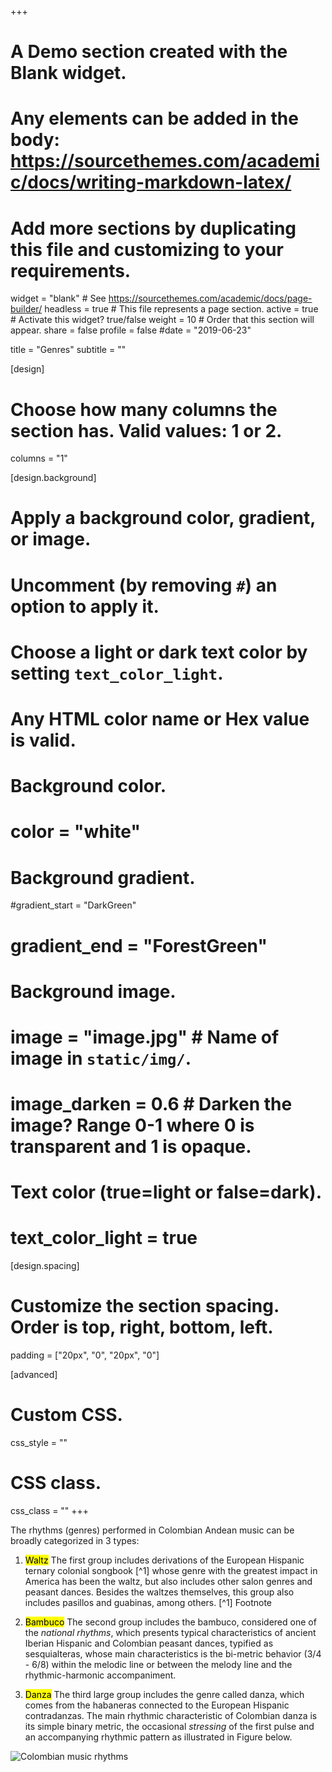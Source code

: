 +++
# A Demo section created with the Blank widget.
# Any elements can be added in the body: https://sourcethemes.com/academic/docs/writing-markdown-latex/
# Add more sections by duplicating this file and customizing to your requirements.

widget = "blank"  # See https://sourcethemes.com/academic/docs/page-builder/
headless = true  # This file represents a page section.
active = true  # Activate this widget? true/false
weight = 10  # Order that this section will appear.
share = false
profile = false
#date = "2019-06-23"


title = "Genres"
subtitle = ""

[design]
  # Choose how many columns the section has. Valid values: 1 or 2.
  columns = "1"

[design.background]
  # Apply a background color, gradient, or image.
  #   Uncomment (by removing `#`) an option to apply it.
  #   Choose a light or dark text color by setting `text_color_light`.
  #   Any HTML color name or Hex value is valid.

  # Background color.
  # color = "white"
  
  # Background gradient.
  #gradient_start = "DarkGreen"
  # gradient_end = "ForestGreen"
  
  # Background image.
  # image = "image.jpg"  # Name of image in `static/img/`.
  # image_darken = 0.6  # Darken the image? Range 0-1 where 0 is transparent and 1 is opaque.

  # Text color (true=light or false=dark).
  # text_color_light = true

[design.spacing]
  # Customize the section spacing. Order is top, right, bottom, left.
  padding = ["20px", "0", "20px", "0"]

[advanced]
 # Custom CSS. 
 css_style = ""
 
 # CSS class.
 css_class = ""
+++


The rhythms (genres) performed in Colombian Andean music can be broadly categorized in 3 types:

1. <mark>Waltz</mark> The first group includes derivations of the European Hispanic ternary colonial songbook [^1] whose genre with the greatest impact in America has been the waltz, but also includes other salon genres and peasant dances. 
Besides the waltzes themselves, this group also includes pasillos and guabinas, among others. [^1] Footnote

2. <mark>Bambuco</mark> The second group includes the bambuco, considered one of the *national rhythms*, which presents typical characteristics  of ancient Iberian Hispanic and Colombian peasant dances, 
typified as sesquialteras, whose main characteristics is the bi-metric behavior (3/4 - 6/8) within the melodic line or between the melody line and the rhythmic-harmonic accompaniment.

3. <mark>Danza</mark> The third large group includes the genre called danza, which comes from the habaneras connected to the European Hispanic contradanzas. 
The main rhythmic characteristic of Colombian danza is its simple binary metric, the occasional *stressing* of the first pulse and an accompanying rhythmic pattern as illustrated in Figure below.

![Colombian music rhythms](/img/patterns.png#center)

